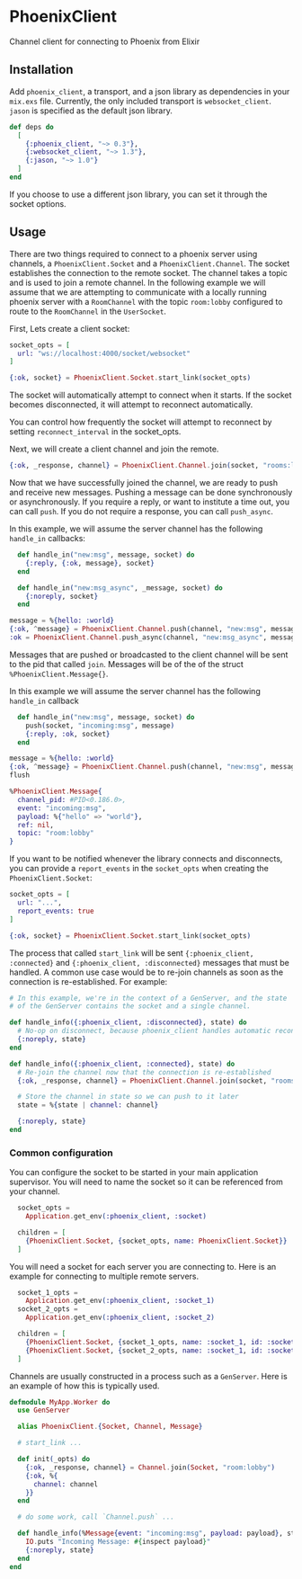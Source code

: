 # PhoenixClient

Channel client for connecting to Phoenix from Elixir

## Installation

Add `phoenix_client`, a transport, and a json library as dependencies in your
`mix.exs` file. Currently, the only included transport is `websocket_client`.
`jason` is specified as the default json library.

```elixir
def deps do
  [
    {:phoenix_client, "~> 0.3"},
    {:websocket_client, "~> 1.3"},
    {:jason, "~> 1.0"}
  ]
end
```

If you choose to use a different json library, you can set it through the
socket options.

## Usage

There are two things required to connect to a phoenix server using channels, a
`PhoenixClient.Socket` and a `PhoenixClient.Channel`. The socket establishes
the connection to the remote socket. The channel takes a topic and is used
to join a remote channel. In the following example we will assume that we are
attempting to communicate with a locally running phoenix server with a `RoomChannel`
with the topic `room:lobby` configured to route to the `RoomChannel`
in the `UserSocket`.

First, Lets create a client socket:

```elixir
socket_opts = [
  url: "ws://localhost:4000/socket/websocket"
]

{:ok, socket} = PhoenixClient.Socket.start_link(socket_opts)
```

The socket will automatically attempt to connect when it starts. If the socket
becomes disconnected, it will attempt to reconnect automatically.

You can control how frequently the socket will attempt to reconnect by setting
`reconnect_interval` in the socket_opts.

Next, we will create a client channel and join the remote.

```elixir
{:ok, _response, channel} = PhoenixClient.Channel.join(socket, "rooms:lobby")
```

Now that we have successfully joined the channel, we are ready to push and receive
new messages. Pushing a message can be done synchronously or asynchronously. If
you require a reply, or want to institute a time out, you can call `push`. If
you do not require a response, you can call `push_async`.

In this example, we will assume the server channel has the following `handle_in`
callbacks:

```elixir
  def handle_in("new:msg", message, socket) do
    {:reply, {:ok, message}, socket}
  end

  def handle_in("new:msg_async", _message, socket) do
    {:noreply, socket}
  end
```

```elixir
message = %{hello: :world}
{:ok, ^message} = PhoenixClient.Channel.push(channel, "new:msg", message)
:ok = PhoenixClient.Channel.push_async(channel, "new:msg_async", message)
```

Messages that are pushed or broadcasted to the client channel will be sent to the
pid that called `join`. Messages will be of the of the struct `%PhoenixClient.Message{}`.

In this example we will assume the server channel has the following `handle_in`
callback

```elixir
  def handle_in("new:msg", message, socket) do
    push(socket, "incoming:msg", message)
    {:reply, :ok, socket}
  end
```

```elixir
message = %{hello: :world}
{:ok, ^message} = PhoenixClient.Channel.push(channel, "new:msg", message)
flush

%PhoenixClient.Message{
  channel_pid: #PID<0.186.0>,
  event: "incoming:msg",
  payload: %{"hello" => "world"},
  ref: nil,
  topic: "room:lobby"
}
```

If you want to be notified whenever the library connects and disconnects, you
can provide a `report_events` in the `socket_opts` when creating the
`PhoenixClient.Socket`:

```elixir
socket_opts = [
  url: "...",
  report_events: true
]

{:ok, socket} = PhoenixClient.Socket.start_link(socket_opts)
```

The process that called `start_link` will be sent `{:phoenix_client,
:connected}` and `{:phoenix_client, :disconnected}` messages that must be
handled. A common use case would be to re-join channels as soon as the
connection is re-established. For example:

```elixir
# In this example, we're in the context of a GenServer, and the state
# of the GenServer contains the socket and a single channel.

def handle_info({:phoenix_client, :disconnected}, state) do
  # No-op on disconnect, because phoenix_client handles automatic reconnect
  {:noreply, state}
end

def handle_info({:phoenix_client, :connected}, state) do
  # Re-join the channel now that the connection is re-established
  {:ok, _response, channel} = PhoenixClient.Channel.join(socket, "rooms:lobby")

  # Store the channel in state so we can push to it later
  state = %{state | channel: channel}

  {:noreply, state}
end
```

### Common configuration

You can configure the socket to be started in your main application supervisor.
You will need to name the socket so it can be referenced from your channel.

```elixir
  socket_opts =
    Application.get_env(:phoenix_client, :socket)

  children = [
    {PhoenixClient.Socket, {socket_opts, name: PhoenixClient.Socket}}
  ]
```

You will need a socket for each server you are connecting to. Here is an example
for connecting to multiple remote servers.

```elixir
  socket_1_opts =
    Application.get_env(:phoenix_client, :socket_1)
  socket_2_opts =
    Application.get_env(:phoenix_client, :socket_2)

  children = [
    {PhoenixClient.Socket, {socket_1_opts, name: :socket_1, id: :socket_id_1}},
    {PhoenixClient.Socket, {socket_2_opts, name: :socket_1, id: :socket_id_2}}
  ]
```

Channels are usually constructed in a process such as a `GenServer`. Here is an
example of how this is typically used.

```elixir
defmodule MyApp.Worker do
  use GenServer

  alias PhoenixClient.{Socket, Channel, Message}

  # start_link ...

  def init(_opts) do
    {:ok, _response, channel} = Channel.join(Socket, "room:lobby")
    {:ok, %{
      channel: channel
    }}
  end

  # do some work, call `Channel.push` ...

  def handle_info(%Message{event: "incoming:msg", payload: payload}, state) do
    IO.puts "Incoming Message: #{inspect payload}"
    {:noreply, state}
  end
end
```
